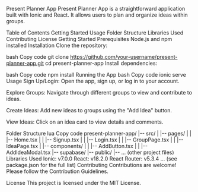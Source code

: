 Present Planner App
Present Planner App is a straightforward application built with Ionic and React. It allows users to plan and organize ideas within groups.

Table of Contents
Getting Started
Usage
Folder Structure
Libraries Used
Contributing
License
Getting Started
Prerequisites
Node.js and npm installed
Installation
Clone the repository:

bash
Copy code
git clone https://github.com/your-username/present-planner-app.git
cd present-planner-app
Install dependencies:

bash
Copy code
npm install
Running the App
bash
Copy code
ionic serve
Usage
Sign Up/Login: Open the app, sign up, or log in to your account.

Explore Groups: Navigate through different groups to view and contribute to ideas.

Create Ideas: Add new ideas to groups using the "Add Idea" button.

View Ideas: Click on an idea card to view details and comments.

Folder Structure
lua
Copy code
present-planner-app/
|-- src/
|   |-- pages/
|   |   |-- Home.tsx
|   |   |-- Signup.tsx
|   |   |-- Login.tsx
|   |   |-- GroupPage.tsx
|   |   |-- IdeaPage.tsx
|   |-- components/
|   |   |-- AddButton.tsx
|   |   |-- AddIdeaModal.tsx
|-- supabase/
|-- public/
|-- ... (other project files)
Libraries Used
Ionic: v7.0.0
React: v18.2.0
React Router: v5.3.4
... (see package.json for the full list)
Contributing
Contributions are welcome! Please follow the Contribution Guidelines.

License
This project is licensed under the MIT License.
